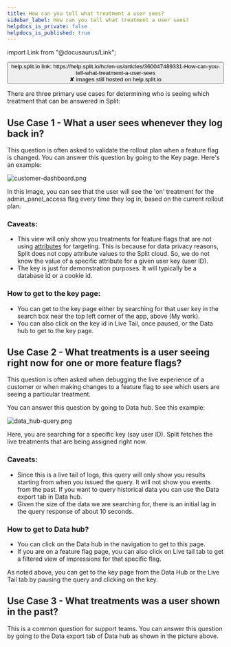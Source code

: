 ```yaml
---
title: How can you tell what treatment a user sees?
sidebar_label: How can you tell what treatment a user sees?
helpdocs_is_private: false
helpdocs_is_published: true
---
```


import Link from "@docusaurus/Link";

<p>
  <button style={{borderRadius:'8px', border:'1px', fontFamily:'Courier New', fontWeight:'800', textAlign:'left'}}> help.split.io link: https://help.split.io/hc/en-us/articles/360047489331-How-can-you-tell-what-treatment-a-user-sees <br /> ✘ images still hosted on help.split.io </button>
</p>

There are three primary use cases for determining who is seeing which treatment that can be answered in Split:

## Use Case 1 - What a user sees whenever they log back in?

This question is often asked to validate the rollout plan when a feature flag is changed. You can answer this question by going to the Key page.  Here's an example:

![customer-dashboard.png](https://help.split.io/hc/article_attachments/15872105262861)

In this image, you can see that the user will see the 'on' treatment for the admin_panel_access flag every time they log in, based on the current rollout plan.

### Caveats:

* This view will only show you treatments for feature flags that are not using [attributes](https://help.split.io/hc/en-us/articles/360020793231-Target-with-custom-attributes) for targeting. This is because for data privacy reasons, Split does not copy attribute values to the Split cloud. So, we do not know the value of a specific attribute for a given user key (user ID).
* The key is just for demonstration purposes. It will typically be a database id or a cookie id.

### How to get to the key page:

* You can get to the key page either by searching for that user key in the search box near the top left corner of the app, above (My work).
* You can also click on the key id in Live Tail, once paused, or the Data hub to get to the key page. 

## Use Case 2 - What treatments is a user seeing right now for one or more feature flags?

This question is often asked when debugging the live experience of a customer or when making changes to a feature flag to see which users are seeing a particular treatment.

You can answer this question by going to Data hub. See this example:

![data_hub-query.png](https://help.split.io/hc/article_attachments/15872511625229)

Here, you are searching for a specific key (say user ID).  Split fetches the live treatments that are being assigned right now.

### Caveats:

* Since this is a live tail of logs, this query will only show you results starting from when you issued the query. It will not show you events from the past. If you want to query historical data you can use the Data export tab in Data hub.
* Given the size of the data we are searching for, there is an initial lag in the query response of about 10 seconds.

### How to get to Data hub?

* You can click on the Data hub in the navigation to get to this page.
* If you are on a feature flag page, you can also click on Live tail tab to get a filtered view of impressions for that specific flag.

As noted above, you can get to the key page from the Data Hub or the Live Tail tab by pausing the query and clicking on the key.

## Use Case 3 - What treatments was a user shown in the past?

This is a common question for support teams. You can answer this question by going to the Data export tab of Data hub as shown in the picture above.